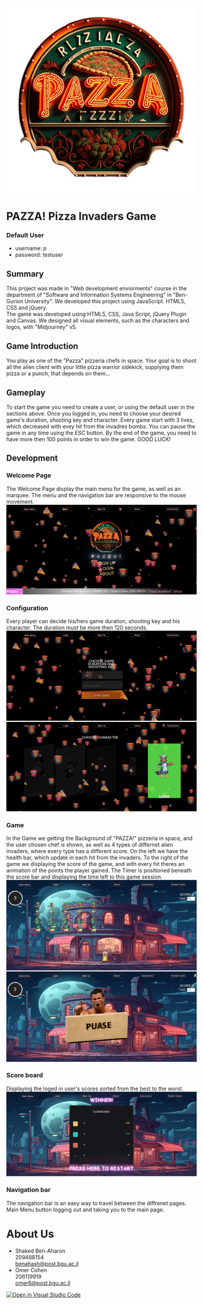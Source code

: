 ![logo](https://github.com/Web-Development-Environments-2023/assignment2-209488154_206119919/blob/main/images/logo.png?raw=true) 
# PAZZA! Pizza Invaders Game
### Default User
* username: p
* password: testuser
## Summary
This project was made in "Web development enviorments" course in the department of "Software and Information Systems Engineering" in "Ben-Gurion University".
We developed this project using JavaScript. HTML5, CSS and jQuery. <br />
The game was developed using HTML5, CSS, Java Script, jQuery Plugin and Canvas. We designed all visual elements, such as the characters and logos, with "Midjourney" v5.
## Game Introduction
You play as one of the "Pazza" pizzeria chefs in space.
Your goal is to shoot all the alien client with your little pizza warrior sidekick, supplying them pizza or a punch, that depends on them...
## Gameplay
To start the game you need to create a user, or using the default user in the sections above.
Once you logged in, you need to choose your desired game's duration, shooting key and character.
Every game start with 3 lives, which decreased with evey hit from the invadres bombs.
You can pause the game in any time using the *ESC* button.
By the end of the game, you need to have more then 100 points in order to win the game. GOOD LUCK!
## Development
### Welcome Page
The Welcome Page display the main menu for the game, as well as an marquee.
The menu and the navigation bar are responsive to the mouse movement.
![welcome](https://github.com/Web-Development-Environments-2023/assignment2-209488154_206119919/blob/main/images/Readme/Welcome_page.png?raw=true)
### Configuration
Every player can decide his/hers game duration, shooting key and his character.
The duration must be more then 120 seconds.
![configur1](https://github.com/Web-Development-Environments-2023/assignment2-209488154_206119919/blob/main/images/Readme/configuration_1_page.png?raw=true)<br />
![configur2](https://github.com/Web-Development-Environments-2023/assignment2-209488154_206119919/blob/main/images/Readme/character.png?raw=true)
### Game
In the Game we getting the Background of "PAZZA!" pizzeria in space, and the user chosen chef is shown, as well as 4 types of differnet alien invaders, where every type has a different score.
On the left we have the health bar, which update in each hit from the invaders.
To the right of the game we displaying the score of the game, and with every hit theres an animation of the points the player gained. The Timer is positioned beneath the score bar and displaying the time left to this game session.
![game](https://github.com/Web-Development-Environments-2023/assignment2-209488154_206119919/blob/main/images/Readme/mid_game.png?raw=true)<br />
![puase](https://github.com/Web-Development-Environments-2023/assignment2-209488154_206119919/blob/main/images/Readme/Pause_page.png?raw=true)
### Score board
Displaying the loged in user's scores sorted from the best to the worst.
![scoreboard](https://github.com/Web-Development-Environments-2023/assignment2-209488154_206119919/blob/main/images/Readme/Scoreboard_win.png?raw=true)
### Navigation bar
The navigation bar is an easy way to travel between the diffrenet pages.
Main Menu button logging out and taking you to the main page.
# About Us
* Shaked Ben-Aharon <br /> 209488154 <br /> benahash@post.bgu.ac.il
* Omer Cohen <br /> 206119919 <br /> omer6@post.bgu.ac.il

[![Open in Visual Studio Code](https://classroom.github.com/assets/open-in-vscode-718a45dd9cf7e7f842a935f5ebbe5719a5e09af4491e668f4dbf3b35d5cca122.svg)](https://classroom.github.com/online_ide?assignment_repo_id=10795741&assignment_repo_type=AssignmentRepo)
